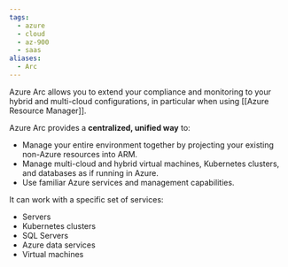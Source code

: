 ```yaml
---
tags:
  - azure
  - cloud
  - az-900
  - saas
aliases:
  - Arc
---
```


Azure Arc allows you to extend your compliance and monitoring to your hybrid and multi-cloud configurations, in particular when using [[Azure Resource Manager]].

Azure Arc provides a **centralized, unified way** to:

- Manage your entire environment together by projecting your existing non-Azure resources into ARM.
- Manage multi-cloud and hybrid virtual machines, Kubernetes clusters, and databases as if running in Azure.
- Use familiar Azure services and management capabilities.

It can work with a specific set of services:

- Servers
- Kubernetes clusters
- SQL Servers
- Azure data services
- Virtual machines
